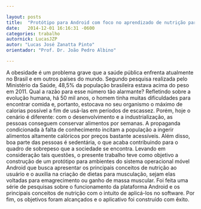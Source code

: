 ```yaml
---

layout: posts
title:  "Protótipo para Android com foco no aprendizado de nutrição para musculação e educação alimentar"
date:   2014-12-01 16:16:31 -0600
categories: trabalho
autornick: LucasJZP
autor: "Lucas José Zanatta Pinto"
orientador: "Prof. Dr. João Pedro Albino"

---
```


A obesidade é um problema grave que a saúde pública enfrenta atualmente no Brasil e em outros países do mundo. Segundo pesquisa realizada pelo Ministério da Saúde, 48,5% da população brasileira estava acima do peso em 2011. Qual a razão para esse número tão alarmante? Refletindo sobre a evolução humana, há 50 mil anos, o homem tinha muitas dificuldades para encontrar comida e, portanto, estocava no seu organismo o máximo de calorias possível a fim de usá-las em períodos de escassez. Porém, hoje o cenário é diferente: com o desenvolvimento e a industrialização, as pessoas conseguem conservar alimentos por semanas. A propaganda condicionada à falta de conhecimento incitam a população a ingerir alimentos altamente calóricos por preços bastante acessíveis. Além disso, boa parte das pessoas é sedentária, o que acaba contribuindo para o quadro de sobrepeso que a sociedade se encontra. Levando em consideração tais questões, o presente trabalho teve como objetivo a construção de um protótipo para ambientes do sistema operacional móvel Android que busca apresentar os principais conceitos de nutrição ao usuário e o auxilia na criação de dietas para musculação, sejam elas voltadas para emagrecimento ou ganho de massa muscular. Foi feita uma série de pesquisas sobre o funcionamento da plataforma Android e os principais conceitos de nutrição com o intuito de aplicá-los no software. Por fim, os objetivos foram alcançados e o aplicativo foi construído com êxito.




